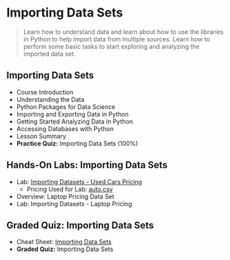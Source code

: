# Importing Data Sets
> Learn how to understand data and learn about how to use the libraries in Python to help import data from multiple sources. Learn how to perform some basic tasks to start exploring and analyzing the imported data set.
## Importing Data Sets
- Course Introduction
- Understanding the Data
- Python Packages for Data Science
- Importing and Exporting Data in Python
- Getting Started Analyzing Data in Python
- Accessing Databases with Python
- Lesson Summary
- **Practice Quiz:** Importing Data Sets (100%)
## Hands-On Labs: Importing Data Sets
- Lab: [Importing Datasets - Used Cars Pricing](https://github.com/KailaniBailey/IBM-Data-Science-Professional-Certificate/blob/main/07.%20Data%20Analysis%20with%20Python/Week%201%3A%20Importing%20Data%20Sets/DA0101EN-Review-Introduction.ipynb)
    - Pricing Used for Lab: [auto.csv](https://github.com/KailaniBailey/IBM-Data-Science-Professional-Certificate/blob/main/07.%20Data%20Analysis%20with%20Python/Week%201%3A%20Importing%20Data%20Sets/auto.csv)
- Overview: Laptop Pricing Data Set
- Lab: Importing Datasets - Laptop Pricing
## Graded Quiz: Importing Data Sets
- Cheat Sheet: [Importing Data Sets](https://github.com/KailaniBailey/IBM-Data-Science-Professional-Certificate/blob/main/07.%20Data%20Analysis%20with%20Python/Week%201%3A%20Importing%20Data%20Sets/Cheat-Sheet-Importing-Data-Sets.pdf)
- **Graded Quiz:** Importing Data Sets
